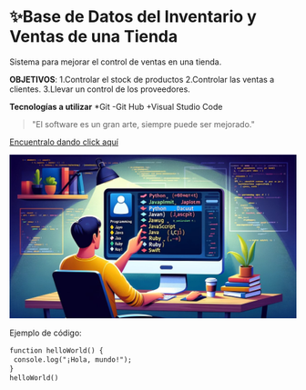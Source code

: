 # ✨Base de Datos del Inventario y Ventas de una Tienda
Sistema para mejorar el control de ventas en una tienda.

**OBJETIVOS**:
1.Controlar el stock de productos
2.Controlar las ventas a clientes.
3.Llevar un control de los proveedores.

**Tecnologías a utilizar**
*Git
-Git Hub
+Visual Studio Code

>"El software es un gran arte, siempre puede ser mejorado."

[Encuentralo dando click aquí](https://github.com/)

![Dale un vistazo](1.jpg)

Ejemplo de código: 
 ``` 
 function helloWorld() {
  console.log("¡Hola, mundo!");
}
helloWorld()
``` 
